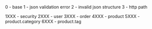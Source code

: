
0 - base
1 - json validation error
2 - invalid json structure
3 - http path

1XXX - security
2XXX - user
3XXX - order
4XXX - product
5XXX - product.category
6XXX - product.tag
